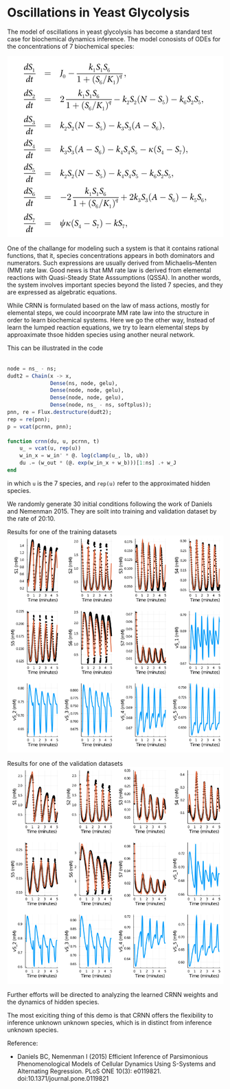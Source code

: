 # Oscillations in Yeast Glycolysis

The model of oscillations in yeast glycolysis has become a standard test case for biochemical dynamics inference. The model conosists of ODEs for the concentrations of 7 biochemical species:

![equations](./yeast_eqs.png)

One of the challange for modeling such a system is that it contains rational functions, that it, species concentrations appears in both dominators and numerators. Such expressions are usually derived from Michaelis–Menten (MM) rate law. Good news is that MM rate law is derived from elemental reactions with Quasi-Steady State Asssumptions (QSSA). In another words, the system involves important species beyond the listed 7 species, and they are expressed as algebratic equations.

While CRNN is formulated based on the law of mass actions, mostly for elemental steps, we could incoorprate MM rate law into the structure in order to learn biochemical systems. Here we go the other way, Instead of learn the lumped reaction equations, we try to learn elemental steps by approaximate thsoe hidden species using another neural network.

This can be illustrated in the code
```Julia

node = ns_ - ns;
dudt2 = Chain(x -> x,
              Dense(ns, node, gelu),
              Dense(node, node, gelu),
              Dense(node, node, gelu),
              Dense(node, ns_ - ns, softplus));
pnn, re = Flux.destructure(dudt2);
rep = re(pnn);
p = vcat(pcrnn, pnn);

function crnn(du, u, pcrnn, t)
    u_ = vcat(u, rep(u))
    w_in_x = w_in' * @. log(clamp(u_, lb, ub))
    du .= (w_out * (@. exp(w_in_x + w_b)))[1:ns] .+ w_J
end

```

in which `u` is the 7 species, and `rep(u)` refer to the approximated hidden species.

We randomly generate 30 initial conditions following the work of Daniels and Nemenman 2015. They are soilt into training and validation dataset by the rate of 20:10.

Results for one of the training datasets
![equations](./figs/i_exp_1.png)

Results for one of the validation datasets
![equations](./figs/i_exp_30.png)

Further efforts will be directed to analyzing the learned CRNN weights and the dynamics of hidden species.

The most exiciting thing of this demo is that CRNN offers the flexibility to inference unknown unknown species, which is in distinct from inference unknown species.

Reference:
* Daniels BC, Nemenman I (2015) Efficient Inference of Parsimonious Phenomenological Models of Cellular Dynamics Using S-Systems and Alternating Regression. PLoS ONE 10(3): e0119821. doi:10.1371/journal.pone.0119821
